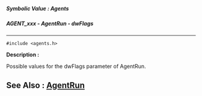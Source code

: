 ##### Symbolic Value : Agents
##### AGENT_xxx - AgentRun - dwFlags
---
```
#include <agents.h>
```
**Description :**

Possible values for the dwFlags parameter of AgentRun.

**See Also :**
[AgentRun](/domino-c-api-docs/reference/Func/AgentRun)
---
